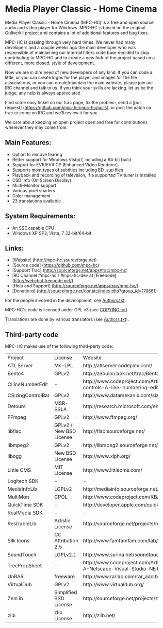 Media Player Classic - Home Cinema
==================================

Media Player Classic - Home Cinema (MPC-HC) is a free and open source audio
and video player for Windows. MPC-HC is based on the original Guliverkli project
and contains a lot of additional features and bug fixes.

MPC-HC is passing through very hard times. We never had many developers and a couple weeks ago
the main developer who was responsible of maintaining our internal filters code base decided
to stop contributing to MPC-HC and to create a new fork of the project based on a different,
more closed, style of development.

Now we are in dire need of new developers of any kind. If you can code a little, or you can create
logos for the player and images for the file associations, or you can create/maintain the main
website, please join our IRC channel and talk to us. If you think your skills are lacking,
let us be the judge; any help is always appreciated.

Find some easy ticket on our trac page, fix the problem, send a [pull request]
(https://github.com/mpc-hc/mpc-hc/pulls), or post the patch on trac or come on IRC and we'll review it for you.

We care about keeping an open project open and free for contributions wherever they may come from.


Main Features:
---------------
* Option to remove tearing
* Better support for Windows Vista/7, including a 64-bit build
* Support for EVR/EVR CP (Enhanced Video Renderer)
* Supports most types of subtitles including BD .sup files
* Playback and recording of television, if a supported TV tuner is installed
* OSD info (On Screen Display)
* Multi-Monitor support
* Various pixel shaders
* Color management
* 23 translations available


System Requirements:
---------------------
* An SSE capable CPU
* Windows XP SP3, Vista, 7 32-bit/64-bit


Links:
-------
* [Website]            (http://mpc-hc.sourceforge.net)
* [Source code]        (https://github.com/mpc-hc)
* [Support Trac]       (http://sourceforge.net/apps/trac/mpc-hc)
* IRC Channel          #mpc-hc / #mpc-hc-dev at [Freenode] (http://webchat.freenode.net/)
* [Help and Support]   (http://sourceforge.net/apps/trac/mpc-hc/)
* [Donations]          (http://sourceforge.net/donate/index.php?group_id=170561)


For the people involved in the development, see [Authors.txt](https://github.com/mpc-hc/mpc-hc/blob/master/docs/Authors.txt).

MPC-HC's code is licensed under GPL v3 (see [COPYING.txt](https://raw.github.com/mpc-hc/mpc-hc/master/COPYING.txt)).

Translations are done by various translators (see [Authors.txt](https://github.com/mpc-hc/mpc-hc/blob/master/docs/Authors.txt)).

Third-party code
-----------------

MPC-HC makes use of the following third-party code:

<table>
<tr><td align=left>Project</td><td>License</td><td>Website</td></tr>
<tr><td>ATL Server</td> <td>Ms-LPL</td> <td>http://atlserver.codeplex.com/</td></tr>
<tr><td>Bento4</td> <td>GPLv2</td> <td>http://zebulon.bok.net/trac/Bento4</td></tr>
<tr><td>CLineNumberEdit</td> <td>-</td> <td>http://www.codeproject.com/Articles/6385/Controls-in-controls-A-line-numbering-edit-box</td></tr>
<tr><td>CSizingControlBar</td> <td>GPLv2</td> <td>http://www.datamekanix.com/sizecbar/</td></tr>
<tr><td>Detours</td> <td>MSR-SSLA</td> <td>http://research.microsoft.com/en-us/projects/detours/</td></tr>
<tr><td>FFmpeg</td> <td>GPLv2</td> <td>http://www.ffmpeg.org/</td></tr>
<tr><td>libflac</td> <td>GPLv2 / New BSD License</td> <td>http://flac.sourceforge.net/</td></tr>
<tr><td>libmpeg2</td> <td>GPLv2</td> <td>http://libmpeg2.sourceforge.net/</td></tr>
<tr><td>libogg</td> <td>New BSD License</td> <td>http://www.xiph.org/</td></tr>
<tr><td>Little CMS</td> <td>MIT License</td> <td>http://www.littlecms.com/</td></tr>
<tr><td>Logitech SDK</td> <td>-</td> <td>-</td></tr>
<tr><td>MediaInfoLib</td> <td>LGPLv2</td> <td>http://mediainfo.sourceforge.net/</td></tr>
<tr><td>MultiMon</td> <td>CPOL</td> <td>http://www.codeproject.com/KB/GDI/multimon.aspx</td></tr>
<tr><td>QuickTime SDK</td> <td>-</td> <td>http://developer.apple.com/quicktime/</td></tr>
<tr><td>RealMedia SDK</td> <td>-</td> <td>-</td></tr>
<tr><td>ResizableLib</td> <td>Artistic License</td> <td>http://sourceforge.net/projects/resizablelib/</td></tr>
<tr><td>Silk Icons</td> <td>CC Attribution 2.5</td> <td>http://www.famfamfam.com/lab/icons/silk/</td></tr>
<tr><td>SoundTouch</td> <td>LGPLv2.1</td> <td>http://www.surina.net/soundtouch/</td></tr>
<tr><td>TreePropSheet</td> <td>-</td> <td>http://www.codeproject.com/Articles/3709/CTreePropSheet-A-Netscape-Visual-Studio-NET-like-P</td></tr>
<tr><td>UnRAR</td> <td>freeware</td> <td>http://www.rarlab.com/rar_add.htm
<tr><td>VirtualDub</td> <td>GPLv2</td> <td>http://www.virtualdub.org/</td></tr>
<tr><td>ZenLib</td> <td>Simplified BSD License</td> <td>http://sourceforge.net/projects/zenlib/</td></tr>
<tr><td>zlib</td> <td>zlib License</td> <td>http://zlib.net/</td></tr></table>
